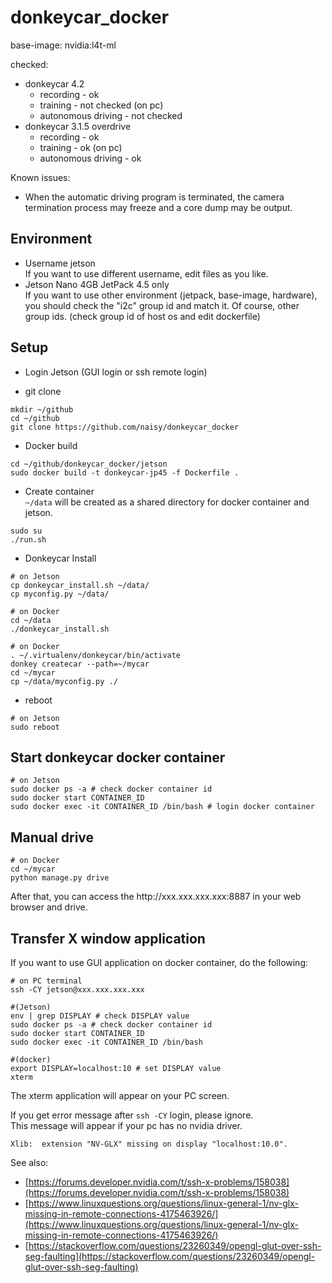 # donkeycar_docker
base-image: nvidia:l4t-ml

checked:
*   donkeycar 4.2
    *   recording - ok
    *   training - not checked (on pc)
    *   autonomous driving - not checked
*   donkeycar 3.1.5 overdrive
    *   recording - ok
    *   training - ok (on pc)
    *   autonomous driving - ok

Known issues:
*   When the automatic driving program is terminated, the camera termination process may freeze and a core dump may be output.

## Environment
*   Username jetson  
If you want to use different username, edit files as you like.
*   Jetson Nano 4GB JetPack 4.5 only  
If you want to use other environment (jetpack, base-image, hardware), you should check the "i2c" group id and match it. Of course, other group ids. (check group id of host os and edit dockerfile)

## Setup
*   Login Jetson (GUI login or ssh remote login)

*   git clone
```
mkdir ~/github
cd ~/github
git clone https://github.com/naisy/donkeycar_docker
```
*   Docker build  
```
cd ~/github/donkeycar_docker/jetson
sudo docker build -t donkeycar-jp45 -f Dockerfile .
```
*   Create container  
`~/data` will be created as a shared directory for docker container and jetson.  
```
sudo su
./run.sh
```
*   Donkeycar Install  
```
# on Jetson
cp donkeycar_install.sh ~/data/
cp myconfig.py ~/data/
```
```
# on Docker
cd ~/data
./donkeycar_install.sh
```
```
# on Docker
. ~/.virtualenv/donkeycar/bin/activate
donkey createcar --path=~/mycar
cd ~/mycar
cp ~/data/myconfig.py ./
```

*   reboot  
```
# on Jetson
sudo reboot
```

## Start donkeycar docker container
```
# on Jetson
sudo docker ps -a # check docker container id
sudo docker start CONTAINER_ID
sudo docker exec -it CONTAINER_ID /bin/bash # login docker container
```

## Manual drive
```
# on Docker
cd ~/mycar
python manage.py drive
```
After that, you can access the http\://xxx.xxx.xxx.xxx:8887 in your web browser and drive.


## Transfer X window application
If you want to use GUI application on docker container, do the following:
```
# on PC terminal
ssh -CY jetson@xxx.xxx.xxx.xxx

#(Jetson)
env | grep DISPLAY # check DISPLAY value
sudo docker ps -a # check docker container id
sudo docker start CONTAINER_ID
sudo docker exec -it CONTAINER_ID /bin/bash

#(docker)
export DISPLAY=localhost:10 # set DISPLAY value
xterm
```
The xterm application will appear on your PC screen.


If you get error message after `ssh -CY` login, please ignore.  
This message will appear if your pc has no nvidia driver.
```
Xlib:  extension "NV-GLX" missing on display "localhost:10.0".
```
See also:
*   [https://forums.developer.nvidia.com/t/ssh-x-problems/158038](https://forums.developer.nvidia.com/t/ssh-x-problems/158038)  
*   [https://www.linuxquestions.org/questions/linux-general-1/nv-glx-missing-in-remote-connections-4175463926/](https://www.linuxquestions.org/questions/linux-general-1/nv-glx-missing-in-remote-connections-4175463926/)  
*   [https://stackoverflow.com/questions/23260349/opengl-glut-over-ssh-seg-faulting](https://stackoverflow.com/questions/23260349/opengl-glut-over-ssh-seg-faulting)

